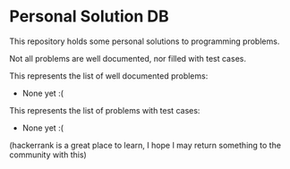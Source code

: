 # Personal Solution DB

This repository holds some personal solutions to programming problems.

Not all problems are well documented, nor filled with test cases.

This represents the list of well documented problems:
- None yet :(

This represents the list of problems with test cases:
- None yet :(

(hackerrank is a great place to learn, I hope I may return something to the community with this)
